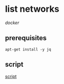 # list networks

*docker*

## prerequisites

```
apt-get install -y jq
```

## script

[script](_files/dk-net)

